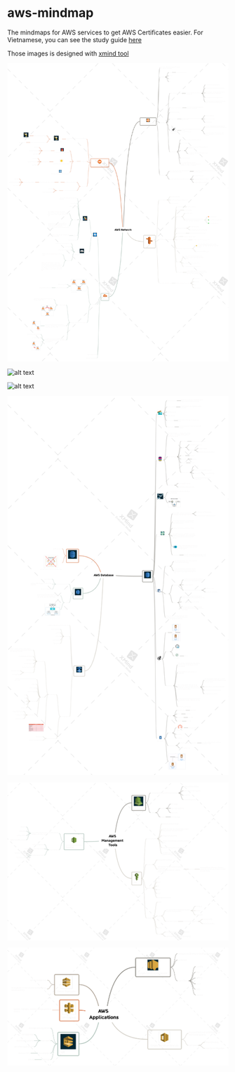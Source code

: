 # aws-mindmap
The mindmaps for AWS services to get AWS Certificates easier. For Vietnamese, you can see the study guide [here](http://notcuder.com/toi-da-lay-chung-chi-aws-solutions-architect-associate-nhu-the-nao/)

Those images is designed with [xmind tool](http://www.xmind.net)

![alt text](https://github.com/tunglt-0058/aws-mindmap/blob/master/images/AWS%20Network.png)

![alt text](https://github.com/tunglt-0058/aws-mindmap/blob/master/images/AWS%20Storage.png)

![alt text](https://github.com/tunglt-0058/aws-mindmap/blob/master/images/AWS%20Compute.png)

![alt text](https://github.com/tunglt-0058/aws-mindmap/blob/master/images/AWS%20Database.png)

![AWSManagementTools AWSManagementTools](https://github.com/tunglt-0058/aws-mindmap/blob/master/images/AWS%20Management%20Tools.png)

![AWSApplication AWSApplication](https://github.com/tunglt-0058/aws-mindmap/blob/master/images/AWS%20Applications.png)
